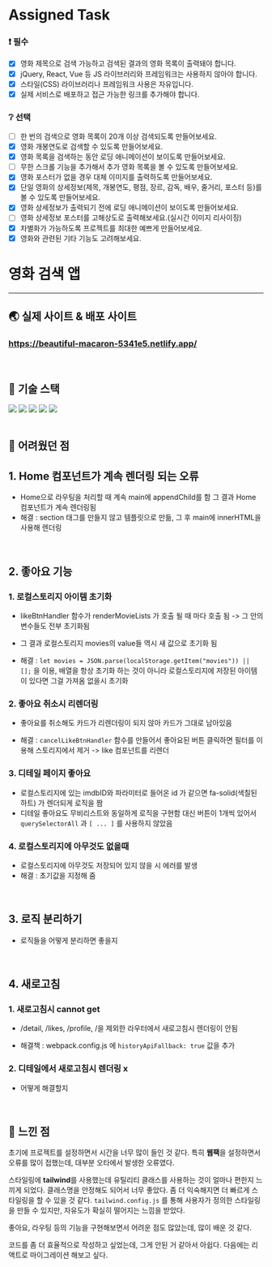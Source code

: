 # Assigned Task

### ❗ 필수

- [x] 영화 제목으로 검색 가능하고 검색된 결과의 영화 목록이 출력돼야 합니다.
- [x] jQuery, React, Vue 등 JS 라이브러리와 프레임워크는 사용하지 않아야 합니다.
- [x] 스타일(CSS) 라이브러리나 프레임워크 사용은 자유입니다.
- [x] 실제 서비스로 배포하고 접근 가능한 링크를 추가해야 합니다.

### ❔ 선택

- [ ] 한 번의 검색으로 영화 목록이 20개 이상 검색되도록 만들어보세요.
- [x] 영화 개봉연도로 검색할 수 있도록 만들어보세요.
- [x] 영화 목록을 검색하는 동안 로딩 애니메이션이 보이도록 만들어보세요.
- [ ] 무한 스크롤 기능을 추가해서 추가 영화 목록을 볼 수 있도록 만들어보세요.
- [x] 영화 포스터가 없을 경우 대체 이미지를 출력하도록 만들어보세요.
- [x] 단일 영화의 상세정보(제목, 개봉연도, 평점, 장르, 감독, 배우, 줄거리, 포스터 등)를 볼 수 있도록 만들어보세요.
- [x] 영화 상세정보가 출력되기 전에 로딩 애니메이션이 보이도록 만들어보세요.
- [ ] 영화 상세정보 포스터를 고해상도로 출력해보세요.(실시간 이미지 리사이징)
- [x] 차별화가 가능하도록 프로젝트를 최대한 예쁘게 만들어보세요.
- [x] 영화와 관련된 기타 기능도 고려해보세요.

# 영화 검색 앱

---

## 🌏 실제 사이트 & 배포 사이트

<h3><a href="https://beautiful-macaron-5341e5.netlify.app/">https://beautiful-macaron-5341e5.netlify.app/</a></h3>

<br/>

## 🔧 기술 스택

<div>
  
<img src="https://img.shields.io/badge/html5-E34F26?style=for-the-badge&logo=html5&logoColor=white">
<img src="https://img.shields.io/badge/css-1572B6?style=for-the-badge&logo=css3&logoColor=white">
<img src="https://img.shields.io/badge/javascript-F7DF1E?style=for-the-badge&logo=javascript&logoColor=black">
<img src="https://img.shields.io/badge/webpack-%238DD6F9.svg?style=for-the-badge&logo=webpack&logoColor=black">
<img src="https://img.shields.io/badge/tailwindcss-%2338B2AC.svg?style=for-the-badge&logo=tailwind-css&logoColor=white">
  
</div>

<br/>

## 💭 어려웠던 점

## 1. Home 컴포넌트가 계속 렌더링 되는 오류

- Home으로 라우팅을 처리할 때 계속 main에 appendChild를 함 그 결과 Home 컴포넌트가 계속 렌더링됨
- 해결 : section 태그를 만들지 않고 템플릿으로 만듦, 그 후 main에 innerHTML을 사용해 렌더링

<br>

## 2. 좋아요 기능

### 1. 로컬스토리지 아이템 초기화

- likeBtnHandler 함수가 renderMovieLists 가 호출 될 때 마다 호출 됨 -> 그 안의 변수들도 전부 초기화됨
- 그 결과 로컬스토리지 movies의 value들 역시 새 값으로 초기화 됨

- 해결 : `let movies = JSON.parse(localStorage.getItem("movies")) || [];` 을 이용, 배열을 항상 초기화 하는 것이 아니라 로컬스토리지에 저장된 아이템이 있다면 그걸 가져옴 없을시 초기화

### 2. 좋아요 취소시 리렌더링

- 좋아요를 취소해도 카드가 리렌더링이 되지 않아 카드가 그대로 남아있음

- 해결 : `cancelLikeBtnHandler` 함수를 만들어서 좋아요된 버튼 클릭하면 필터를 이용해 스토리지에서 제거 -> like 컴포넌트를 리렌더

### 3. 디테일 페이지 좋아요

- 로컬스토리지에 있는 imdbID와 파라미터로 들어온 id 가 같으면 fa-solid(색칠된 하트) 가 렌더되게 로직을 짬
- 디테일 좋아요도 무비리스트와 동일하게 로직을 구현함 대신 버튼이 1개씩 있어서 `querySelectorAll` 과 `[ ... ]` 를 사용하지 않았음

### 4. 로컬스토리지에 아무것도 없을때

- 로컬스토리지에 아무것도 저장되어 있지 않을 시 에러를 발생
- 해결 : 초기값을 지정해 줌

<br>

## 3. 로직 분리하기

- 로직들을 어떻게 분리하면 좋을지

<br>

## 4. 새로고침

### 1. 새로고침시 cannot get

- /detail, /likes, /profile, /을 제외한 라우터에서 새로고침시 렌더링이 안됨

- 해결책 : webpack.config.js 에 `historyApiFallback: true` 값을 추가

### 2. 디테일에서 새로고침시 렌더링 x

- 어떻게 해결할지

<br>

## 💭 느낀 점

초기에 프로젝트를 설정하면서 시간을 너무 많이 들인 것 같다. 특히 **웹팩**을 설정하면서 오류를 많이 접했는데, 대부분 오타에서 발생한 오류였다.

스타일링에 **tailwind**를 사용했는데 유틸리티 클래스를 사용하는 것이 얼마나 편한지 느끼게 되었다. 클래스명을 안정해도 되어서 너무 좋았다.
좀 더 익숙해지면 더 빠르게 스타일링을 할 수 있을 것 같다.
`tailwind.config.js` 를 통해 사용자가 정의한 스타일링을 만들 수 있지만, 자유도가 확실히 떨어지는 느낌을 받았다.

좋아요, 라우팅 등의 기능을 구현해보면서 어려운 점도 많았는데, 많이 배운 것 같다.

코드를 좀 더 효율적으로 작성하고 싶었는데, 그게 안된 거 같아서 아쉽다.
다음에는 리액트로 마이그레이션 해보고 싶다.

<br/>
